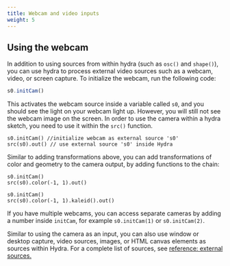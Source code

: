 ```yaml
---
title: Webcam and video inputs
weight: 5
---
```


## Using the webcam
In addition to using sources from within hydra (such as `osc()` and `shape()`), you can use hydra to process external video sources such as a webcam, video, or screen capture. To initialize the webcam, run the following code:
```javascript
s0.initCam()
```

This activates the webcam source inside a variable called `s0`, and you should see the light on your webcam light up. However, you will still not see the webcam image on the screen. In order to use the camera within a hydra sketch, you need to use it within the `src()` function. 

```hydra
s0.initCam() //initialize webcam as external source 's0'
src(s0).out() // use external source 's0' inside Hydra
```

Similar to adding transformations above, you can add transformations of color and geometry to the camera output, by adding functions to the chain:

```hydra
s0.initCam()
src(s0).color(-1, 1).out()
```

```hydra
s0.initCam()
src(s0).color(-1, 1).kaleid().out()
```

If you have multiple webcams, you can access separate cameras by adding a number inside `initCam`, for example `s0.initCam(1)` or `s0.initCam(2)`. 


Similar to using the camera as an input, you can also use window or desktop capture, video sources, images, or HTML canvas elements as sources within Hydra. For a complete list of sources, see [reference: external sources.](./../../../reference/api/external-sources/#available-source-functions#available-source-functions)
